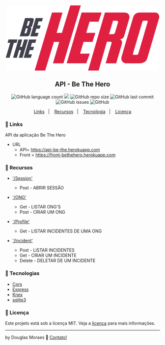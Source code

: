 <p align="center">
  <img src="logo-bethehero.svg">
</p>
<h2 align="center">
  API - Be The Hero
</h2>
<p align="center">
  <img alt="GitHub language count" src="https://img.shields.io/github/languages/top/tiquinhonew/backend-BeTheHero">
  <a href="https://www.codacy.com/manual/tiquinhonew/backend-BeTheHero?utm_source=github.com&amp;utm_medium=referral&amp;utm_content=tiquinhonew/backend-BeTheHero&amp;utm_campaign=Badge_Grade"><img src="https://api.codacy.com/project/badge/Grade/01b06a741ce84f778b1ec8362e8a5fd3"/></a>
  <img alt="GitHub repo size" src="https://img.shields.io/github/repo-size/tiquinhonew/backend-beTheHero?color=blueviolet">
  <img alt="GitHub last commit" src="https://img.shields.io/github/last-commit/tiquinhonew/backend-beTheHero?color=orange">
  <img alt="GitHub issues" src="https://img.shields.io/github/issues/tiquinhonew/backend-beTheHero">
  <img alt="GitHub" src="https://img.shields.io/github/license/tiquinhonew/backend-BeTheHero"> 
</p>
<p align="center">
  <a href="#link-links">Links</a>&nbsp;&nbsp;&nbsp;|&nbsp;&nbsp;&nbsp;
  <a href="#open_file_folder-recursos">Recursos</a>&nbsp;&nbsp;&nbsp;|&nbsp;&nbsp;&nbsp;
  <a href="#rocket-tecnologias">Tecnologia</a>&nbsp;&nbsp;&nbsp;|&nbsp;&nbsp;&nbsp;
  <a href="#memo-licença">Licença</a>
</p>


### :link: Links

API da aplicação Be The Hero
- URL
  - API= https://api-be-the.herokuapp.com
  - Front = https://front-bethehero.herokuapp.com

### :open_file_folder: Recursos
- ['/Session'](https://api-be-the.herokuapp.com/session)
  - Post    - ABRIR SESSÃO

- ['/ONG'](https://api-be-the.herokuapp.com/ongs) 
  - Get   - LISTAR ONG'S
  - Post  - CRIAR UM ONG
  
- ['/Profile'](https://api-be-the.herokuapp.com/profile)
  - Get   - LISTAR INCIDENTES DE UMA ONG

- ['/Incident'](https://api-be-the.herokuapp.com/incidents)
  - Post    - LISTAR INCIDENTES
  - Get   - CRIAR UM INCIDENTE
  - Delete    - DELETAR DE UM INCIDENTE

### :rocket: Tecnologias

- [Cors](https://github.com/expressjs/cors)
- [Express](https://github.com/expressjs/express)
- [Knex](https://github.com/knex/knex)
- [sqlite3](https://github.com/mapbox/node-sqlite3)
 
 ### :memo: Licença
Este projeto está sob a licença MIT. Veja a [licença](https://github.com/tiquinhonew/backend-beTheHero/blob/master/LICENSE) para mais informações.

---

by Douglas Moraes :wave: [Contato!](https://www.linkedin.com/in/douglasam)

